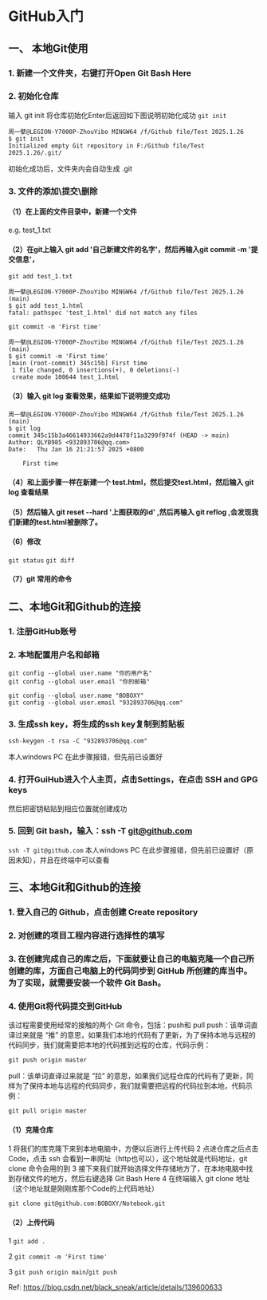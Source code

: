 # GitHub入门

## 一、 本地Git使用

### 1. 新建一个文件夹，右键打开Open Git Bash Here

### 2. 初始化仓库
输入 git init 将仓库初始化Enter后返回如下图说明初始化成功
`git init`

```
周一擘@LEGION-Y7000P-ZhouYibo MINGW64 /f/Github file/Test 2025.1.26
$ git init
Initialized empty Git repository in F:/Github file/Test 2025.1.26/.git/
```
初始化成功后，文件夹内会自动生成 .git

### 3. 文件的添加\提交\删除

#### （1）在上面的文件目录中，新建一个文件
e.g. test_1.txt

#### （2）在git上输入 git add '自己新建文件的名字'，然后再输入git commit -m '提交信息'，
`git add test_1.txt`
```
周一擘@LEGION-Y7000P-ZhouYibo MINGW64 /f/Github file/Test 2025.1.26 (main)
$ git add test_1.html
fatal: pathspec 'test_1.html' did not match any files
```

`git commit -m 'First time'`
```
周一擘@LEGION-Y7000P-ZhouYibo MINGW64 /f/Github file/Test 2025.1.26 (main)
$ git commit -m 'First time'
[main (root-commit) 345c15b] First time
 1 file changed, 0 insertions(+), 0 deletions(-)
 create mode 100644 test_1.html
```

#### （3）输入 git log 查看效果，结果如下说明提交成功
```
周一擘@LEGION-Y7000P-ZhouYibo MINGW64 /f/Github file/Test 2025.1.26 (main)
$ git log
commit 345c15b3a46614933662a9d4478f11a3299f974f (HEAD -> main)
Author: QLYB985 <932893706@qq.com>
Date:   Thu Jan 16 21:21:57 2025 +0800

    First time
```
#### （4）和上面步骤一样在新建一个 test.html，然后提交test.html，然后输入 git log 查看结果

#### （5）然后输入  git reset --hard '上图获取的id' ,然后再输入 git  reflog ,会发现我们新建的test.html被删除了。

#### （6）修改
`git status`
`git diff`

#### （7）git 常用的命令

## 二、本地Git和Github的连接

### 1. 注册GitHub账号

### 2. 本地配置用户名和邮箱
```
git config --global user.name "你的用户名"
git config --global user.email "你的邮箱"
```
```
git config --global user.name "BOBOXY"
git config --global user.email "932893706@qq.com"
```

### 3. 生成ssh key，将生成的ssh key复制到剪贴板
```
ssh-keygen -t rsa -C "932893706@qq.com"
```
本人windows PC 在此步骤报错，但先前已设置好

### 4. 打开GuiHub进入个人主页，点击Settings，在点击 SSH and GPG keys
然后把密钥粘贴到相应位置就创建成功

### 5. 回到 Git bash，输入：ssh -T git@github.com
`ssh -T git@github.com`
本人windows PC 在此步骤报错，但先前已设置好（原因未知），并且在终端中可以查看

## 三、本地Git和Github的连接

### 1. 登入自己的 Github，点击创建 Create repository

### 2. 对创建的项目工程内容进行选择性的填写

### 3. 在创建完成自己的库之后，下面就要让自己的电脑克隆一个自己所创建的库，方面自己电脑上的代码同步到 GitHub 所创建的库当中。为了实现，就需要安装一个软件 Git Bash。

### 4. 使用Git将代码提交到GitHub
该过程需要使用经常的接触的两个 Git 命令，包括：push和 pull
push：该单词直译过来就是 “推” 的意思，如果我们本地的代码有了更新，为了保持本地与远程的代码同步，我们就需要把本地的代码推到远程的仓库，代码示例：
```
git push origin master
```

pull：该单词直译过来就是 “拉” 的意思，如果我们远程仓库的代码有了更新，同样为了保持本地与远程的代码同步，我们就需要把远程的代码拉到本地，代码示例： 
```
git pull origin master
```

#### （1）克隆仓库
1 将我们的库克隆下来到本地电脑中，方便以后进行上传代码
2 点进仓库之后点击 Code，点击 ssh 会看到一串网址（http也可以），这个地址就是代码地址，git clone 命令会用的到
3 接下来我们就开始选择文件存储地方了，在本地电脑中找到存储文件的地方，然后右键选择 Git Bash Here
4 在终端输入 git clone 地址（这个地址就是刚刚库那个Code的上代码地址）
```
git clone git@github.com:BOBOXY/Notebook.git
```
#### （2）上传代码
1 `git add .`

2 `git commit -m 'First time'`

3 `git push origin main`/`git push`


Ref: https://blog.csdn.net/black_sneak/article/details/139600633